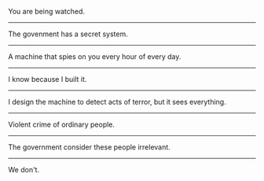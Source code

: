You are being watched.
___
The govenment has a secret system.
___
A machine that spies on you every hour of every day.
___
I know because I built it.
___
I design the machine to detect acts of terror, but it sees everything.
___
Violent crime of ordinary people.
___
The government consider these people irrelevant.
___
We don't.